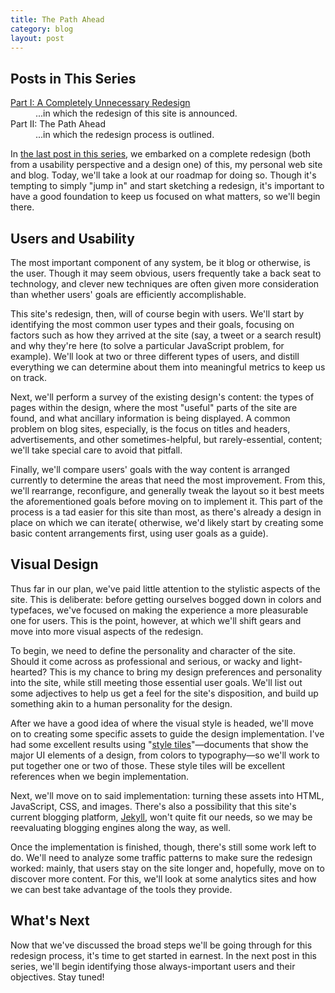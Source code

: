 ```yaml
---
title: The Path Ahead
category: blog
layout: post
---
```


## Posts in This Series

<dl><dt><a href="/2013/05/a-completely-unnecessary-redesign/">Part I: A Completely Unnecessary Redesign</a></dt><dd>...in which the redesign of this site is announced.</dd><dt>Part II: The Path Ahead</dt><dd>...in which the redesign process is outlined.</dd></dl>

In [the last post in this series][0], we embarked on a complete redesign (both from a usability perspective and a design one) of this, my personal web site and blog. Today, we'll take a look at our roadmap for doing so. Though it's tempting to simply "jump in" and start sketching a redesign, it's important to have a good foundation to keep us focused on what matters, so we'll begin there.

## Users and Usability

The most important component of any system, be it blog or otherwise, is the user. Though it may seem obvious, users frequently take a back seat to technology, and clever new techniques are often given more consideration than whether users' goals are efficiently accomplishable.

This site's redesign, then, will of course begin with users. We'll start by identifying the most common user types and their goals, focusing on factors such as how they arrived at the site (say, a tweet or a search result) and why they're here (to solve a particular JavaScript problem, for example). We'll look at two or three different types of users, and distill everything we can determine about them into meaningful metrics to keep us on track.

Next, we'll perform a survey of the existing design's content: the types of pages within the design, where the most "useful" parts of the site are found, and what ancillary information is being displayed. A common problem on blog sites, especially, is the focus on titles and headers, advertisements, and other sometimes-helpful, but rarely-essential, content; we'll take special care to avoid that pitfall.

Finally, we'll compare users' goals with the way content is arranged currently to determine the areas that need the most improvement. From this, we'll rearrange, reconfigure, and generally tweak the layout so it best meets the aforementioned goals before moving on to implement it. This part of the process is a tad easier for this site than most, as there's already a design in place on which we can iterate( otherwise, we'd likely start by creating some basic content arrangements first, using user goals as a guide).

## Visual Design

Thus far in our plan, we've paid little attention to the stylistic aspects of the site. This is deliberate: before getting ourselves bogged down in colors and typefaces, we've focused on making the experience a more pleasurable one for users. This is the point, however, at which we'll shift gears and move into more visual aspects of the redesign.

To begin, we need to define the personality and character of the site. Should it come across as professional and serious, or wacky and light-hearted? This is my chance to bring my design preferences and personality into the site, while still meeting those essential user goals. We'll list out some adjectives to help us get a feel for the site's disposition, and build up something akin to a human personality for the design.

After we have a good idea of where the visual style is headed, we'll move on to creating some specific assets to guide the design implementation. I've had some excellent results using "[style tiles][1]"—documents that show the major UI elements of a design, from colors to typography—so we'll work to put together one or two of those. These style tiles will be excellent references when we begin implementation.

Next, we'll move on to said implementation: turning these assets into HTML, JavaScript, CSS, and images. There's also a possibility that this site's current blogging platform, [Jekyll][2], won't quite fit our needs, so we may be reevaluating blogging engines along the way, as well.

Once the implementation is finished, though, there's still some work left to do. We'll need to analyze some traffic patterns to make sure the redesign worked: mainly, that users stay on the site longer and, hopefully, move on to discover more content. For this, we'll look at some analytics sites and how we can best take advantage of the tools they provide.

## What's Next

Now that we've discussed the broad steps we'll be going through for this redesign process, it's time to get started in earnest. In the next post in this series, we'll begin identifying those always-important users and their objectives. Stay tuned!

[0]: /2013/05/a-completely-unnecessary-redesign/
[1]: http://styletil.es/
[2]: http://jekyllrb.com/
